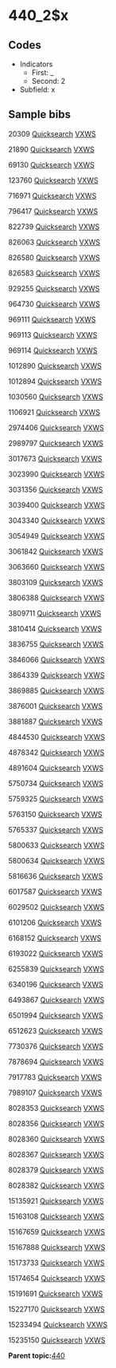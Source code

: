 # 440\_2$x

## Codes

-   Indicators
    -   First: \_
    -   Second: 2
-   Subfield: x

## Sample bibs

20309 [Quicksearch](https://search.library.yale.edu/catalog/20309) [VXWS](http://prodorbis.library.yale.edu:7014/vxws/GetHoldingsService?bibId=20309)

21890 [Quicksearch](https://search.library.yale.edu/catalog/21890) [VXWS](http://prodorbis.library.yale.edu:7014/vxws/GetHoldingsService?bibId=21890)

69130 [Quicksearch](https://search.library.yale.edu/catalog/69130) [VXWS](http://prodorbis.library.yale.edu:7014/vxws/GetHoldingsService?bibId=69130)

123760 [Quicksearch](https://search.library.yale.edu/catalog/123760) [VXWS](http://prodorbis.library.yale.edu:7014/vxws/GetHoldingsService?bibId=123760)

716971 [Quicksearch](https://search.library.yale.edu/catalog/716971) [VXWS](http://prodorbis.library.yale.edu:7014/vxws/GetHoldingsService?bibId=716971)

796417 [Quicksearch](https://search.library.yale.edu/catalog/796417) [VXWS](http://prodorbis.library.yale.edu:7014/vxws/GetHoldingsService?bibId=796417)

822739 [Quicksearch](https://search.library.yale.edu/catalog/822739) [VXWS](http://prodorbis.library.yale.edu:7014/vxws/GetHoldingsService?bibId=822739)

826063 [Quicksearch](https://search.library.yale.edu/catalog/826063) [VXWS](http://prodorbis.library.yale.edu:7014/vxws/GetHoldingsService?bibId=826063)

826580 [Quicksearch](https://search.library.yale.edu/catalog/826580) [VXWS](http://prodorbis.library.yale.edu:7014/vxws/GetHoldingsService?bibId=826580)

826583 [Quicksearch](https://search.library.yale.edu/catalog/826583) [VXWS](http://prodorbis.library.yale.edu:7014/vxws/GetHoldingsService?bibId=826583)

929255 [Quicksearch](https://search.library.yale.edu/catalog/929255) [VXWS](http://prodorbis.library.yale.edu:7014/vxws/GetHoldingsService?bibId=929255)

964730 [Quicksearch](https://search.library.yale.edu/catalog/964730) [VXWS](http://prodorbis.library.yale.edu:7014/vxws/GetHoldingsService?bibId=964730)

969111 [Quicksearch](https://search.library.yale.edu/catalog/969111) [VXWS](http://prodorbis.library.yale.edu:7014/vxws/GetHoldingsService?bibId=969111)

969113 [Quicksearch](https://search.library.yale.edu/catalog/969113) [VXWS](http://prodorbis.library.yale.edu:7014/vxws/GetHoldingsService?bibId=969113)

969114 [Quicksearch](https://search.library.yale.edu/catalog/969114) [VXWS](http://prodorbis.library.yale.edu:7014/vxws/GetHoldingsService?bibId=969114)

1012890 [Quicksearch](https://search.library.yale.edu/catalog/1012890) [VXWS](http://prodorbis.library.yale.edu:7014/vxws/GetHoldingsService?bibId=1012890)

1012894 [Quicksearch](https://search.library.yale.edu/catalog/1012894) [VXWS](http://prodorbis.library.yale.edu:7014/vxws/GetHoldingsService?bibId=1012894)

1030560 [Quicksearch](https://search.library.yale.edu/catalog/1030560) [VXWS](http://prodorbis.library.yale.edu:7014/vxws/GetHoldingsService?bibId=1030560)

1106921 [Quicksearch](https://search.library.yale.edu/catalog/1106921) [VXWS](http://prodorbis.library.yale.edu:7014/vxws/GetHoldingsService?bibId=1106921)

2974406 [Quicksearch](https://search.library.yale.edu/catalog/2974406) [VXWS](http://prodorbis.library.yale.edu:7014/vxws/GetHoldingsService?bibId=2974406)

2989797 [Quicksearch](https://search.library.yale.edu/catalog/2989797) [VXWS](http://prodorbis.library.yale.edu:7014/vxws/GetHoldingsService?bibId=2989797)

3017673 [Quicksearch](https://search.library.yale.edu/catalog/3017673) [VXWS](http://prodorbis.library.yale.edu:7014/vxws/GetHoldingsService?bibId=3017673)

3023990 [Quicksearch](https://search.library.yale.edu/catalog/3023990) [VXWS](http://prodorbis.library.yale.edu:7014/vxws/GetHoldingsService?bibId=3023990)

3031356 [Quicksearch](https://search.library.yale.edu/catalog/3031356) [VXWS](http://prodorbis.library.yale.edu:7014/vxws/GetHoldingsService?bibId=3031356)

3039400 [Quicksearch](https://search.library.yale.edu/catalog/3039400) [VXWS](http://prodorbis.library.yale.edu:7014/vxws/GetHoldingsService?bibId=3039400)

3043340 [Quicksearch](https://search.library.yale.edu/catalog/3043340) [VXWS](http://prodorbis.library.yale.edu:7014/vxws/GetHoldingsService?bibId=3043340)

3054949 [Quicksearch](https://search.library.yale.edu/catalog/3054949) [VXWS](http://prodorbis.library.yale.edu:7014/vxws/GetHoldingsService?bibId=3054949)

3061842 [Quicksearch](https://search.library.yale.edu/catalog/3061842) [VXWS](http://prodorbis.library.yale.edu:7014/vxws/GetHoldingsService?bibId=3061842)

3063660 [Quicksearch](https://search.library.yale.edu/catalog/3063660) [VXWS](http://prodorbis.library.yale.edu:7014/vxws/GetHoldingsService?bibId=3063660)

3803109 [Quicksearch](https://search.library.yale.edu/catalog/3803109) [VXWS](http://prodorbis.library.yale.edu:7014/vxws/GetHoldingsService?bibId=3803109)

3806388 [Quicksearch](https://search.library.yale.edu/catalog/3806388) [VXWS](http://prodorbis.library.yale.edu:7014/vxws/GetHoldingsService?bibId=3806388)

3809711 [Quicksearch](https://search.library.yale.edu/catalog/3809711) [VXWS](http://prodorbis.library.yale.edu:7014/vxws/GetHoldingsService?bibId=3809711)

3810414 [Quicksearch](https://search.library.yale.edu/catalog/3810414) [VXWS](http://prodorbis.library.yale.edu:7014/vxws/GetHoldingsService?bibId=3810414)

3836755 [Quicksearch](https://search.library.yale.edu/catalog/3836755) [VXWS](http://prodorbis.library.yale.edu:7014/vxws/GetHoldingsService?bibId=3836755)

3846066 [Quicksearch](https://search.library.yale.edu/catalog/3846066) [VXWS](http://prodorbis.library.yale.edu:7014/vxws/GetHoldingsService?bibId=3846066)

3864339 [Quicksearch](https://search.library.yale.edu/catalog/3864339) [VXWS](http://prodorbis.library.yale.edu:7014/vxws/GetHoldingsService?bibId=3864339)

3869885 [Quicksearch](https://search.library.yale.edu/catalog/3869885) [VXWS](http://prodorbis.library.yale.edu:7014/vxws/GetHoldingsService?bibId=3869885)

3876001 [Quicksearch](https://search.library.yale.edu/catalog/3876001) [VXWS](http://prodorbis.library.yale.edu:7014/vxws/GetHoldingsService?bibId=3876001)

3881887 [Quicksearch](https://search.library.yale.edu/catalog/3881887) [VXWS](http://prodorbis.library.yale.edu:7014/vxws/GetHoldingsService?bibId=3881887)

4844530 [Quicksearch](https://search.library.yale.edu/catalog/4844530) [VXWS](http://prodorbis.library.yale.edu:7014/vxws/GetHoldingsService?bibId=4844530)

4878342 [Quicksearch](https://search.library.yale.edu/catalog/4878342) [VXWS](http://prodorbis.library.yale.edu:7014/vxws/GetHoldingsService?bibId=4878342)

4891604 [Quicksearch](https://search.library.yale.edu/catalog/4891604) [VXWS](http://prodorbis.library.yale.edu:7014/vxws/GetHoldingsService?bibId=4891604)

5750734 [Quicksearch](https://search.library.yale.edu/catalog/5750734) [VXWS](http://prodorbis.library.yale.edu:7014/vxws/GetHoldingsService?bibId=5750734)

5759325 [Quicksearch](https://search.library.yale.edu/catalog/5759325) [VXWS](http://prodorbis.library.yale.edu:7014/vxws/GetHoldingsService?bibId=5759325)

5763150 [Quicksearch](https://search.library.yale.edu/catalog/5763150) [VXWS](http://prodorbis.library.yale.edu:7014/vxws/GetHoldingsService?bibId=5763150)

5765337 [Quicksearch](https://search.library.yale.edu/catalog/5765337) [VXWS](http://prodorbis.library.yale.edu:7014/vxws/GetHoldingsService?bibId=5765337)

5800633 [Quicksearch](https://search.library.yale.edu/catalog/5800633) [VXWS](http://prodorbis.library.yale.edu:7014/vxws/GetHoldingsService?bibId=5800633)

5800634 [Quicksearch](https://search.library.yale.edu/catalog/5800634) [VXWS](http://prodorbis.library.yale.edu:7014/vxws/GetHoldingsService?bibId=5800634)

5816636 [Quicksearch](https://search.library.yale.edu/catalog/5816636) [VXWS](http://prodorbis.library.yale.edu:7014/vxws/GetHoldingsService?bibId=5816636)

6017587 [Quicksearch](https://search.library.yale.edu/catalog/6017587) [VXWS](http://prodorbis.library.yale.edu:7014/vxws/GetHoldingsService?bibId=6017587)

6029502 [Quicksearch](https://search.library.yale.edu/catalog/6029502) [VXWS](http://prodorbis.library.yale.edu:7014/vxws/GetHoldingsService?bibId=6029502)

6101206 [Quicksearch](https://search.library.yale.edu/catalog/6101206) [VXWS](http://prodorbis.library.yale.edu:7014/vxws/GetHoldingsService?bibId=6101206)

6168152 [Quicksearch](https://search.library.yale.edu/catalog/6168152) [VXWS](http://prodorbis.library.yale.edu:7014/vxws/GetHoldingsService?bibId=6168152)

6193022 [Quicksearch](https://search.library.yale.edu/catalog/6193022) [VXWS](http://prodorbis.library.yale.edu:7014/vxws/GetHoldingsService?bibId=6193022)

6255839 [Quicksearch](https://search.library.yale.edu/catalog/6255839) [VXWS](http://prodorbis.library.yale.edu:7014/vxws/GetHoldingsService?bibId=6255839)

6340196 [Quicksearch](https://search.library.yale.edu/catalog/6340196) [VXWS](http://prodorbis.library.yale.edu:7014/vxws/GetHoldingsService?bibId=6340196)

6493867 [Quicksearch](https://search.library.yale.edu/catalog/6493867) [VXWS](http://prodorbis.library.yale.edu:7014/vxws/GetHoldingsService?bibId=6493867)

6501994 [Quicksearch](https://search.library.yale.edu/catalog/6501994) [VXWS](http://prodorbis.library.yale.edu:7014/vxws/GetHoldingsService?bibId=6501994)

6512623 [Quicksearch](https://search.library.yale.edu/catalog/6512623) [VXWS](http://prodorbis.library.yale.edu:7014/vxws/GetHoldingsService?bibId=6512623)

7730376 [Quicksearch](https://search.library.yale.edu/catalog/7730376) [VXWS](http://prodorbis.library.yale.edu:7014/vxws/GetHoldingsService?bibId=7730376)

7878694 [Quicksearch](https://search.library.yale.edu/catalog/7878694) [VXWS](http://prodorbis.library.yale.edu:7014/vxws/GetHoldingsService?bibId=7878694)

7917783 [Quicksearch](https://search.library.yale.edu/catalog/7917783) [VXWS](http://prodorbis.library.yale.edu:7014/vxws/GetHoldingsService?bibId=7917783)

7989107 [Quicksearch](https://search.library.yale.edu/catalog/7989107) [VXWS](http://prodorbis.library.yale.edu:7014/vxws/GetHoldingsService?bibId=7989107)

8028353 [Quicksearch](https://search.library.yale.edu/catalog/8028353) [VXWS](http://prodorbis.library.yale.edu:7014/vxws/GetHoldingsService?bibId=8028353)

8028356 [Quicksearch](https://search.library.yale.edu/catalog/8028356) [VXWS](http://prodorbis.library.yale.edu:7014/vxws/GetHoldingsService?bibId=8028356)

8028360 [Quicksearch](https://search.library.yale.edu/catalog/8028360) [VXWS](http://prodorbis.library.yale.edu:7014/vxws/GetHoldingsService?bibId=8028360)

8028367 [Quicksearch](https://search.library.yale.edu/catalog/8028367) [VXWS](http://prodorbis.library.yale.edu:7014/vxws/GetHoldingsService?bibId=8028367)

8028379 [Quicksearch](https://search.library.yale.edu/catalog/8028379) [VXWS](http://prodorbis.library.yale.edu:7014/vxws/GetHoldingsService?bibId=8028379)

8028382 [Quicksearch](https://search.library.yale.edu/catalog/8028382) [VXWS](http://prodorbis.library.yale.edu:7014/vxws/GetHoldingsService?bibId=8028382)

15135921 [Quicksearch](https://search.library.yale.edu/catalog/15135921) [VXWS](http://prodorbis.library.yale.edu:7014/vxws/GetHoldingsService?bibId=15135921)

15163108 [Quicksearch](https://search.library.yale.edu/catalog/15163108) [VXWS](http://prodorbis.library.yale.edu:7014/vxws/GetHoldingsService?bibId=15163108)

15167659 [Quicksearch](https://search.library.yale.edu/catalog/15167659) [VXWS](http://prodorbis.library.yale.edu:7014/vxws/GetHoldingsService?bibId=15167659)

15167888 [Quicksearch](https://search.library.yale.edu/catalog/15167888) [VXWS](http://prodorbis.library.yale.edu:7014/vxws/GetHoldingsService?bibId=15167888)

15173733 [Quicksearch](https://search.library.yale.edu/catalog/15173733) [VXWS](http://prodorbis.library.yale.edu:7014/vxws/GetHoldingsService?bibId=15173733)

15174654 [Quicksearch](https://search.library.yale.edu/catalog/15174654) [VXWS](http://prodorbis.library.yale.edu:7014/vxws/GetHoldingsService?bibId=15174654)

15191691 [Quicksearch](https://search.library.yale.edu/catalog/15191691) [VXWS](http://prodorbis.library.yale.edu:7014/vxws/GetHoldingsService?bibId=15191691)

15227170 [Quicksearch](https://search.library.yale.edu/catalog/15227170) [VXWS](http://prodorbis.library.yale.edu:7014/vxws/GetHoldingsService?bibId=15227170)

15233494 [Quicksearch](https://search.library.yale.edu/catalog/15233494) [VXWS](http://prodorbis.library.yale.edu:7014/vxws/GetHoldingsService?bibId=15233494)

15235150 [Quicksearch](https://search.library.yale.edu/catalog/15235150) [VXWS](http://prodorbis.library.yale.edu:7014/vxws/GetHoldingsService?bibId=15235150)

**Parent topic:**[440](../../tags/440/440.md)

